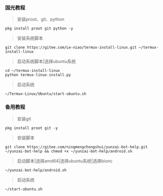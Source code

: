 ### 国光教程
>安装proot、git、python
```
pkg install proot git python -y
```
>安装系统脚本
```
git clone https://gitee.com/Le-niao/termux-install-linux.git ~/termux-install-linux
```
>启动系统脚本|选择ubuntu系统
```
cd ~/termux-install-linux
python termux-linux-install.py
```
>启动系统
```
~/Termux-Linux/Ubuntu/start-ubuntu.sh
```
### 备用教程
>安装git
```
pkg install proot git -y
```
>安装脚本
```
git clone https://gitee.com/ningmengchongshui/yunzai-bot-help.git  ~/yunzai-bot-help && chmod +x ~/yunzai-bot-help/android.sh
```
>启动脚本|选择amd64|选择ubuntu系统|选择bionc
```
~/yunzai-bot-help/android.sh
```
>启动系统
```
~/start-ubuntu.sh
```
